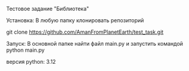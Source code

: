 Тестовое задание "Библиотека"

Установка:
В любую папку клонировать репозиторий

git clone https://github.com/AmanFromPlanetEarth/test_task.git

Запуск:
В основной папке найти файл main.py 
и запустить командой python main.py

версия python: 3.12
